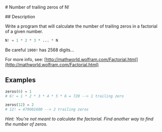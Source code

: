 # Number of trailing zeros of N!

## Description

Write a program that will calculate the number of trailing zeros in a factorial of a given number.

```python
N! = 1 * 2 * 3 * ... * N
```

Be careful `1000!` has 2568 digits...

For more info, see: [http://mathworld.wolfram.com/Factorial.html](http://mathworld.wolfram.com/Factorial.html)

## Examples

```python
zeros(6) = 1
# 6! = 1 * 2 * 3 * 4 * 5 * 6 = 720 --> 1 trailing zero

zeros(12) = 2
# 12! = 479001600 --> 2 trailing zeros
```

_Hint: You're not meant to calculate the factorial. Find another way to find the number of zeros._
